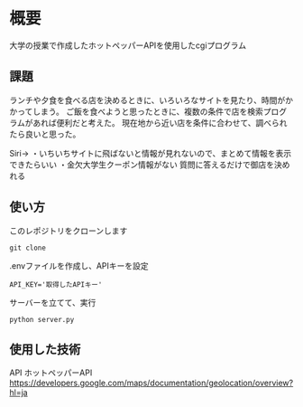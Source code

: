 # 概要
大学の授業で作成したホットペッパーAPIを使用したcgiプログラム
## 課題
ランチや夕食を食べる店を決めるときに、いろいろなサイトを見たり、時間がかかってしまう。
ご飯を食べようと思ったときに、複数の条件で店を検索プログラムがあれば便利だと考えた。
現在地から近い店を条件に合わせて、調べられたら良いと思った。

Siri→
・いちいちサイトに飛ばないと情報が見れないので、まとめて情報を表示できたらいい
・金欠大学生クーポン情報がない
質問に答えるだけで御店を決めれる

## 使い方
このレポジトリをクローンします
```
git clone 
```
.envファイルを作成し、APIキーを設定
``` .env
API_KEY='取得したAPIキー'
```
サーバーを立てて、実行
```
python server.py
```


## 使用した技術
API
ホットペッパーAPI
https://developers.google.com/maps/documentation/geolocation/overview?hl=ja